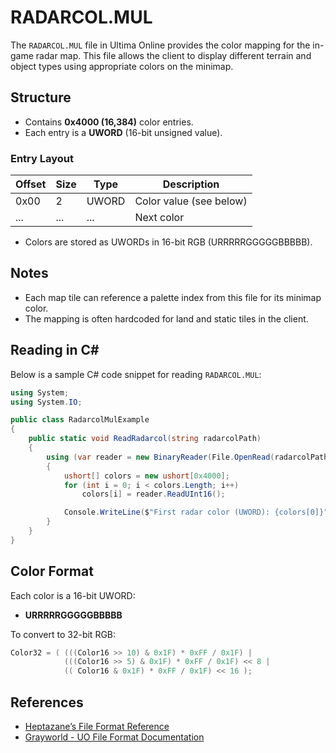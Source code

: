 # RADARCOL.MUL

The `RADARCOL.MUL` file in Ultima Online provides the color mapping for the in-game radar map. This file allows the client to display different terrain and object types using appropriate colors on the minimap.

## Structure

- Contains **0x4000 (16,384)** color entries.
- Each entry is a **UWORD** (16-bit unsigned value).

### Entry Layout

| Offset | Size | Type   | Description               |
|--------|------|--------|---------------------------|
| 0x00   | 2    | UWORD  | Color value (see below)   |
| ...    | ...  | ...    | Next color                |

- Colors are stored as UWORDs in 16-bit RGB (URRRRRGGGGGBBBBB).

## Notes

- Each map tile can reference a palette index from this file for its minimap color.
- The mapping is often hardcoded for land and static tiles in the client.

## Reading in C#

Below is a sample C# code snippet for reading `RADARCOL.MUL`:

```csharp
using System;
using System.IO;

public class RadarcolMulExample
{
    public static void ReadRadarcol(string radarcolPath)
    {
        using (var reader = new BinaryReader(File.OpenRead(radarcolPath)))
        {
            ushort[] colors = new ushort[0x4000];
            for (int i = 0; i < colors.Length; i++)
                colors[i] = reader.ReadUInt16();

            Console.WriteLine($"First radar color (UWORD): {colors[0]}");
        }
    }
}
```

## Color Format

Each color is a 16-bit UWORD:

- **URRRRRGGGGGBBBBB**

To convert to 32-bit RGB:

```c
Color32 = ( (((Color16 >> 10) & 0x1F) * 0xFF / 0x1F) |
            (((Color16 >> 5) & 0x1F) * 0xFF / 0x1F) << 8 |
            (( Color16 & 0x1F) * 0xFF / 0x1F) << 16 );
```

## References

- [Heptazane’s File Format Reference](https://uo.stratics.com/heptazane/fileformats.shtml)
- [Grayworld - UO File Format Documentation](http://www.grayworld.ru/uo/index_eng.html)
